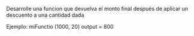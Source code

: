 Desarrolle una funcion que devuelva el monto final después de aplicar un descuento a una cantidad dada

Ejemplo: miFunctio (1000, 20) output = 800